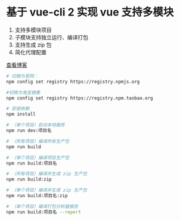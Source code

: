 # 基于 vue-cli 2 实现 vue 支持多模块

 1. 支持多模块项目
 2. 子模块支持独立运行、编译打包
 3. 支持生成 zip 包
 4. 简化代理配置

 [查看博客](https://blog.csdn.net/xlz26296/article/details/79133441)

``` bash
# 切换为官网：
npm config set registry https://registry.npmjs.org

#切换为淘宝镜像
npm config set registry https://registry.npm.taobao.org

# 安装依赖
npm install

# （单个项目）启动本地服务
npm run dev:项目名

# （所有项目）编译所有生产包
npm run build

# （单个项目）编译项目生产包
npm run build:项目名

# （所有项目）编译并生成 zip 生产包
npm run build:zip

# （单个项目）编译并生成 zip 生产包
npm run build:项目名:zip

# （单个项目）编译打包分析器报告
npm run build:项目名 --report
```
